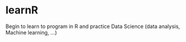 # learnR
Begin to learn to program in R and practice Data Science (data analysis, Machine learning, ...)
